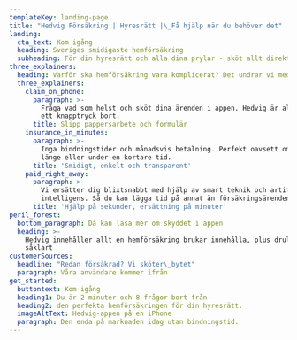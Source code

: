 ```yaml
---
templateKey: landing-page
title: "Hedvig Försäkring | Hyresrätt |\_Få hjälp när du behöver det"
landing:
  cta_text: Kom igång
  heading: Sveriges smidigaste hemförsäkring
  subheading: För din hyresrätt och alla dina prylar - sköt allt direkt i appen.
three_explainers:
  heading: Varför ska hemförsäkring vara komplicerat? Det undrar vi med
  three_explainers:
    claim_on_phone:
      paragraph: >-
        Fråga vad som helst och sköt dina ärenden i appen. Hedvig är alltid bara
        ett knapptryck bort.
      title: Slipp pappersarbete och formulär
    insurance_in_minutes:
      paragraph: >-
        Inga bindningstider och månadsvis betalning. Perfekt oavsett om du hyr
        länge eller under en kortare tid.
      title: 'Smidigt, enkelt och transparent'
    paid_right_away:
      paragraph: >-
        Vi ersätter dig blixtsnabbt med hjälp av smart teknik och artificiell
        intelligens. Så du kan lägga tid på annat än försäkringsärenden.
      title: 'Hjälp på sekunder, ersättning på minuter'
peril_forest:
  bottom_paragraph: Då kan läsa mer om skyddet i appen
  heading: >-
    Hedvig innehåller allt en hemförsäkring brukar innehålla, plus drulle
    såklart
customerSources:
  headline: "Redan försäkrad? Vi sköter\_bytet"
  paragraph: Våra användare kommer ifrån
get_started:
  buttontext: Kom igång
  heading1: Du är 2 minuter och 8 frågor bort från
  heading2: den perfekta hemförsäkringen för din hyresrätt.
  imageAltText: Hedvig-appen på en iPhone
  paragraph: Den enda på marknaden idag utan bindningstid.
---
```


